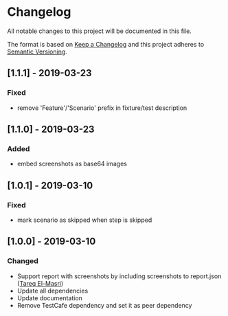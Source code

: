 # Changelog

All notable changes to this project will be documented in this file.

The format is based on [Keep a Changelog](http://keepachangelog.com/en/1.0.0/)
and this project adheres to [Semantic Versioning](http://semver.org/spec/v2.0.0.html).

## [1.1.1] - 2019-03-23

### Fixed

- remove 'Feature'/'Scenario' prefix in fixture/test description 

## [1.1.0] - 2019-03-23

### Added

- embed screenshots as base64 images 

## [1.0.1] - 2019-03-10

### Fixed

- mark scenario as skipped when step is skipped 

## [1.0.0] - 2019-03-10

### Changed

- Support report with screenshots by including screenshots to report.json ([Tareq El-Masri](https://github.com/TareqElMasri))
- Update all dependencies
- Update documentation
- Remove TestCafe dependency and set it as peer dependency



